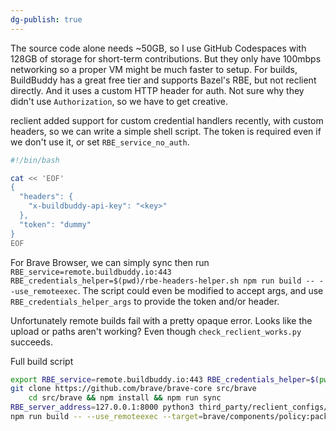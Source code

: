 ```yaml
---
dg-publish: true
---
```

The source code alone needs ~50GB, so I use GitHub Codespaces with 128GB of storage for short-term contributions. But they only have 100mbps networking so a proper VM might be much faster to setup.
For builds, BuildBuddy has a great free tier and supports Bazel's RBE, but not reclient directly. And it uses a custom HTTP header for auth. Not sure why they didn't use `Authorization`, so we have to get creative.

reclient added support for custom credential handlers recently, with custom headers, so we can write a simple shell script. The token is required even if we don't use it, or set `RBE_service_no_auth`.

```sh
#!/bin/bash

cat << 'EOF'
{
  "headers": {
    "x-buildbuddy-api-key": "<key>"
  },
  "token": "dummy"
}
EOF
```

For Brave Browser, we can simply sync then run `RBE_service=remote.buildbuddy.io:443 RBE_credentials_helper=$(pwd)/rbe-headers-helper.sh npm run build -- --use_remoteexec`. The script could even be modified to accept args, and use `RBE_credentials_helper_args` to provide the token and/or header.

Unfortunately remote builds fail with a pretty opaque error. Looks like the upload or paths aren't working? Even though `check_reclient_works.py` succeeds.

Full build script
```sh
export RBE_service=remote.buildbuddy.io:443 RBE_credentials_helper=$(pwd)/rbe-headers-helper.sh RBE_log_dir=$(pwd)/rbe
git clone https://github.com/brave/brave-core src/brave
	cd src/brave && npm install && npm run sync
RBE_server_address=127.0.0.1:8000 python3 third_party/reclient_configs/src/check_reclient_works.py --src_dir=..
npm run build -- --use_remoteexec --target=brave/components/policy:pack_policy_templates
```
